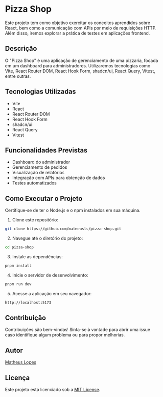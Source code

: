 # Pizza Shop

Este projeto tem como objetivo exercitar os conceitos aprendidos sobre React, bem como a comunicação com APIs por meio de requisições HTTP. Além disso, iremos explorar a prática de testes em aplicações frontend. 

## Descrição

O "Pizza Shop" é uma aplicação de gerenciamento de uma pizzaria, focada em um dashboard para administradores. Utilizaremos tecnologias como Vite, React Router DOM, React Hook Form, shadcn/ui, React Query, Vitest, entre outras.

## Tecnologias Utilizadas

- Vite
- React
- React Router DOM
- React Hook Form
- shadcn/ui
- React Query
- Vitest

## Funcionalidades Previstas

- Dashboard do administrador
- Gerenciamento de pedidos
- Visualização de relatórios
- Integração com APIs para obtenção de dados
- Testes automatizados

## Como Executar o Projeto

Certifique-se de ter o Node.js e o npm instalados em sua máquina.

1. Clone este repositório:

```bash
git clone https://github.com/mateeusls/pizza-shop.git
```

2. Navegue até o diretório do projeto:

```bash
cd pizza-shop
```

3. Instale as dependências:

```bash
pnpm install
```

4. Inicie o servidor de desenvolvimento:

```bash
pnpm run dev
```

5. Acesse a aplicação em seu navegador:

```bash
http://localhost:5173
```

## Contribuição

Contribuições são bem-vindas! Sinta-se à vontade para abrir uma issue caso identifique algum problema ou para propor melhorias.

## Autor

[Matheus Lopes](https://github.com/mateeusls)

## Licença

Este projeto está licenciado sob a [MIT License](LICENSE).